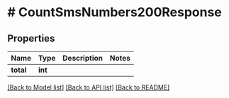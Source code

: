 # # CountSmsNumbers200Response

## Properties

Name | Type | Description | Notes
------------ | ------------- | ------------- | -------------
**total** | **int** |  |

[[Back to Model list]](../../README.md#models) [[Back to API list]](../../README.md#endpoints) [[Back to README]](../../README.md)
